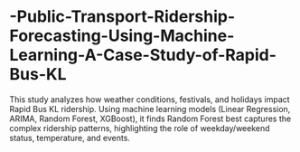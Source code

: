# -Public-Transport-Ridership-Forecasting-Using-Machine-Learning-A-Case-Study-of-Rapid-Bus-KL
This study analyzes how weather conditions, festivals, and holidays impact Rapid Bus KL ridership. Using machine learning models (Linear Regression, ARIMA, Random Forest, XGBoost), it finds Random Forest best captures the complex ridership patterns, highlighting the role of weekday/weekend status, temperature, and events.
